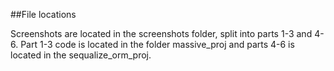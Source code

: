 ##File locations

Screenshots are located in the screenshots folder, split into parts 1-3 and 4-6. 
Part 1-3 code is located in the folder massive_proj and parts 4-6 is located in the sequalize_orm_proj.
